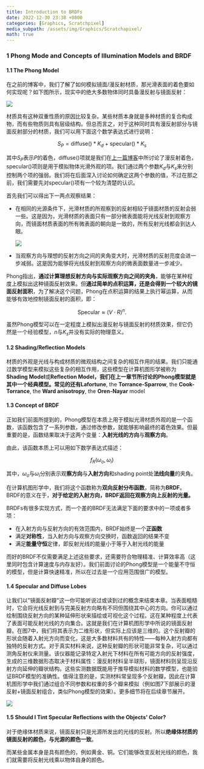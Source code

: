 ```yaml
---
title: Introduction to BRDFs
date: 2022-12-30 23:38 +0800
categories: [Graphics, Scratchpixel]
media_subpath: /assets/img/Graphics/Scratchapixel/
math: true
---
```


### 1 Phong Mode and Concepts of Illumination Models and BRDF

#### 1.1 The Phong Model

在之前的博客中，我们了解了如何模拟镜面/漫反射材质，那光滑表面的着色要如何实现呢？如下图所示，现实中的绝大多数物体同时具备漫反射与镜面反射：

![](shad2-plasticball.png)

材质具有这种双重性质的原因比较复杂。某些材质本身就是多种材质的复合构成物，而有些物质则具有层级结构。但总而言之，对于这种同时具有漫反射部分与镜面反射部分的材质，我们可以用下面这个数学表达式进行说明：


$$
S_P=\text{diffuse()}*K_d+\text{specular()}*K_s
$$


其中$S_P$表示$P$的着色，$\text{diffuse()}$项就是我们在[上一篇博客](https://loveforyou.tech/posts/intro-shading/)中所讨论了漫反射着色，$\text{specular()}$项则是用于模拟物体光滑外观的项。我们通过两个参数$K_d$与$K_s$来分别控制两个项的强弱。我们将在后面深入讨论如何确定这两个参数的值，不过在那之前，我们需要先对$\text{specular()}$项有一个较为清楚的认识。

首先我们可以得出下一两点观察结果：

- 在相同的光源条件下，光滑材质的所观察到的反射相较于镜面材质的反射会弱一些。这是因为，光滑材质的表面只有一部分微表面能将光线反射到观察方向，而镜面材质表面的所有微表面的朝向是一致的，所有反射光线都会到达人眼。

  ![](shad2-roughsurface.png)

- 当观察方向与理想的反射方向之间的夹角变大时，光滑材质的反射亮度会进一步减弱。这是因为能够将光线反射到观察方向的微表面数量进一步减少。

Phong指出，**通过计算理想反射方向与实际观察方向之间的夹角**，能够在某种程度上模拟出这种镜面反射效果。但**通过简单的点积运算，还是会得到一个较大的镜面反射面积**，为了解决这个问题，Phong在点积运算的结果上执行幂运算，从而能够有效地控制镜面反射的面积，即：


$$
\text{Specular} \approx (V \cdot R)^n.
$$


虽然Phong模型可以在一定程度上模拟出漫反射与镜面反射的材质效果，但它仍然是一个经验模型，$n$与$K_s$并没有实际的物理意义。

#### 1.2 Shading/Reflection Models

材质的外观是光线与构成材质的微观结构之间复杂的相互作用的结果。我们只能通过数学模型来模拟这些复杂的相互作用，这些模型在计算机图形学被称为**Shading Model**或**Reflection Model，**我们在上一章节所讨论的Phong模型就是其中一个经典模型。常见的还有**Lafortune**, the **Torrance-Sparrow**, the **Cook-Torrance**, the **Ward anisotropy**, the **Oren-Nayar** model

#### 1.3 Concept of BRDF

正如我们前面所提到的，Phong模型在本质上用于模拟光滑材质外观的是一个函数，该函数包含了一系列参数，通过修改参数，就能够影响最终的着色效果。但最重要的是，函数结果取决于这两个变量：**入射光线的方向**与**观察方向**。

由此，该函数本质上可以用如下数学表达式描述：

$$
f_R(\omega_o, \omega_i)
$$

其中，$\omega_o$与$\omega_i$分别表示观**察方向**与**入射方向**和shading point处**法线向量**的夹角。

在计算机图形学中，我们将这个函数称为**双向反射分布函数**，简称为**BRDF**。BRDF的意义在于，**对于给定的入射方向，BRDF返回在观察方向上反射的光量。**

BRDFs有很多实现方式，而一个差的BRDF无法满足下面的要求中的一项或者多项：

- 在入射方向与反射方向的有效范围内，BRDF始终是一个**正函数**
- 满足**对称性**，当入射方向与观察方向交换时，函数返回的结果不变
- 满足**能量守恒**定律，即反射光线的能量小于等于入射光线的能量

而好的BRDF不仅需要满足上述这些要求，还需要符合物理精准、计算效率高（这里同时包含计算速度与内存友好）。我们前面讨论的Phong模型是一个能量不守恒的模型，但是计算快速精准，所以在过去是一个应用范围很广的模型。

#### 1.4 Specular and Diffuse Lobes

让我们以"镜面反射瓣"这一你可能听说过或读到过的概念来结束本章。当表面粗糙时，它会将光线反射到与完美反射方向略有不同但围绕其中心的方向。你可以通过绘制围绕反射方向的某种延伸形状来描绘或可视化这个过程。这在某种程度上代表了表面可能反射光线的方向集合。这就是我们在计算机图形学中所说的镜面反射瓣。在图7中，我们将其表示为二维形状，但实际上应该是三维的。这个反射瓣的形状会随着入射光方向而变化，这是大多数材料共有的特性——每种入射方向都有独特的反射方式。对于真实材料来说，这种反射瓣的形状可能非常复杂，可以通过测角反射仪来测量。该仪器能记录特定入射光下材料在所有可能方向的反射强度，生成的三维数据形态取决于材料属性：漫反射材料呈半球形，镜面材料则呈现沿反射方向延伸的瓣状结构。这些实测数据既能用于推导模拟材料的数学模型，也能验证BRDF模型的准确性。值得注意的是，实测材料常呈现多个反射瓣，因此在计算机图形学中我们通过组合不同参数和权重的多个瓣来模拟（例如图7下部展示的漫反射+镜面反射组合，类似Phong模型的效果）。更多细节将在后续章节展开。

![](shad2-lobe1.png)

#### 1.5 Should I Tint Specular Reflections with the Objects' Color?

对于绝缘体材质来说，镜面反射只是光源所发出的光线的反射。所以**绝缘体材质的镜面反射的颜色，与光源的颜色一致**。

而某些金属本身是具有颜色的，例如黄金、铜。它们能够改变反射光线的颜色，我们就需要将反射光线乘以物体自身的颜色。
